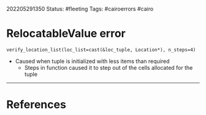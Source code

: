 202205291350
Status: #fleeting
Tags: #cairoerrors #cairo

# RelocatableValue error

```cairo
verify_location_list(loc_list=cast(&loc_tuple, Location*), n_steps=4)
```

- Caused when tuple is initialized with less items than required
	- Steps in function caused it to step out of the cells allocated for the tuple





---
# References

